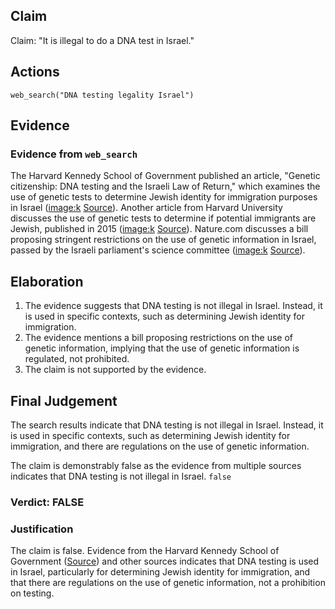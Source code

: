 ## Claim
Claim: "It is illegal to do a DNA test in Israel."

## Actions
```
web_search("DNA testing legality Israel")
```

## Evidence
### Evidence from `web_search`
The Harvard Kennedy School of Government published an article, "Genetic citizenship: DNA testing and the Israeli Law of Return," which examines the use of genetic tests to determine Jewish identity for immigration purposes in Israel (<image:k> [Source](https://ideas.repec.org/p/hrv/hksfac/29408321.html)). Another article from Harvard University discusses the use of genetic tests to determine if potential immigrants are Jewish, published in 2015 (<image:k> [Source](https://dash.harvard.edu/entities/publication/73120379-1b48-6bd4-e053-0100007fdf3b)). Nature.com discusses a bill proposing stringent restrictions on the use of genetic information in Israel, passed by the Israeli parliament's science committee (<image:k> [Source](https://www.nature.com/articles/28247)).


## Elaboration
1.  The evidence suggests that DNA testing is not illegal in Israel. Instead, it is used in specific contexts, such as determining Jewish identity for immigration.
2.  The evidence mentions a bill proposing restrictions on the use of genetic information, implying that the use of genetic information is regulated, not prohibited.
3.  The claim is not supported by the evidence.


## Final Judgement
The search results indicate that DNA testing is not illegal in Israel. Instead, it is used in specific contexts, such as determining Jewish identity for immigration, and there are regulations on the use of genetic information.

The claim is demonstrably false as the evidence from multiple sources indicates that DNA testing is not illegal in Israel. `false`


### Verdict: FALSE

### Justification
The claim is false. Evidence from the Harvard Kennedy School of Government ([Source](https://ideas.repec.org/p/hrv/hksfac/29408321.html)) and other sources indicates that DNA testing is used in Israel, particularly for determining Jewish identity for immigration, and that there are regulations on the use of genetic information, not a prohibition on testing.
